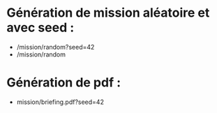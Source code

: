 ﻿# Génération de mission aléatoire et avec seed :
- /mission/random?seed=42
- /mission/random

# Génération de pdf : 
- mission/briefing.pdf?seed=42